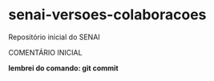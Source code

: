 # senai-versoes-colaboracoes
Repositório inicial do SENAI

COMENTÁRIO INICIAL


**lembrei do comando: git commit**